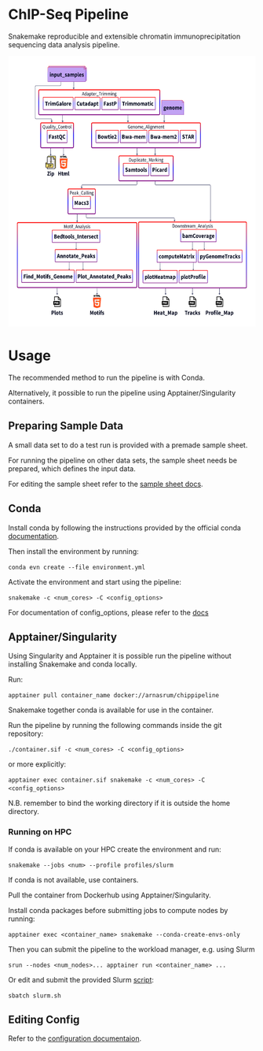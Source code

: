 # ChIP-Seq Pipeline

Snakemake reproducible and extensible chromatin immunoprecipitation sequencing data analysis pipeline.

<img alt="pipeline flowchart" src="docs/images/flow.png" width="550" height="550">


# Usage

The recommended method to run the pipeline is with Conda. 

Alternatively, it possible to run the pipeline using Apptainer/Singularity containers.

## Preparing Sample Data

A small data set to do a test run is provided with a premade sample sheet.

For running the pipeline on other data sets, the sample sheet needs be prepared, which defines the input data. 

For editing the sample sheet refer to the [sample sheet docs](docs/sample_sheet.md).

## Conda

Install conda by following the instructions provided by the official conda [documentation](https://docs.conda.io/projects/conda/en/stable/user-guide/install/index.html).

Then install the environment by running:

`conda evn create --file environment.yml`

Activate the environment and start using the pipeline:

`snakemake -c <num_cores> -C <config_options>`

For documentation of config_options, please refer to the [docs](docs/conf.md)

## Apptainer/Singularity

Using Singularity and Apptainer it is possible run the pipeline without installing Snakemake and conda locally.

Run:

`apptainer pull container_name docker://arnasrum/chippipeline`

Snakemake together conda is available for use in the container.

Run the pipeline by running the following commands inside the git repository:

`./container.sif -c <num_cores> -C <config_options>`

or more explicitly:

`apptainer exec container.sif snakemake -c <num_cores> -C <config_options>`

N.B. remember to bind the working directory if it is outside the home directory.


### Running on HPC

If conda is available on your HPC create the environment and run:

`snakemake --jobs <num> --profile profiles/slurm`

If conda is not available, use containers.

Pull the container from Dockerhub using Apptainer/Singularity.

Install conda packages before submitting jobs to compute nodes by running:

`apptainer exec <container_name> snakemake --conda-create-envs-only`

Then you can submit the pipeline to the workload manager, e.g. using Slurm

`srun --nodes <num_nodes>... apptainer run <container_name> ...`

Or edit and submit the provided Slurm [script](slurm.sh):

`sbatch slurm.sh`

## Editing Config 

Refer to the [configuration documentaion](docs/conf.md).

